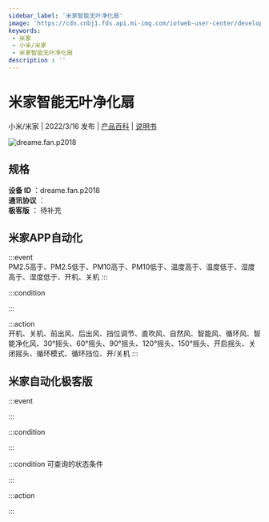 ```yaml
---
sidebar_label: '米家智能无叶净化扇'
image: 'https://cdn.cnbj1.fds.api.mi-img.com/iotweb-user-center/developer_1679047726070aP7kOTPi.png?GalaxyAccessKeyId=AKVGLQWBOVIRQ3XLEW&Expires=9223372036854775807&Signature=p+CkisNoj76csOUMYxg23UP1rCU='
keywords: 
 - 米家
 - 小米/米家
 - 米家智能无叶净化扇
description : ''
---
```

# 米家智能无叶净化扇

小米/米家 | 2022/3/16 发布 | [产品百科](https://home.mi.com/webapp/content/baike/product/index.html?model=dreame.fan.p2018/) | [说明书](https://home.mi.com/views/introduction.html?model=dreame.fan.p2018&region=cn)

![dreame.fan.p2018](https://cdn.cnbj1.fds.api.mi-img.com/iotweb-user-center/developer_1679047726070aP7kOTPi.png?GalaxyAccessKeyId=AKVGLQWBOVIRQ3XLEW&Expires=9223372036854775807&Signature=p+CkisNoj76csOUMYxg23UP1rCU=)

## 规格  
> 
**设备 ID** ：dreame.fan.p2018  
**通讯协议** ：  
**极客版**  ： 待补充 


## 米家APP自动化  

:::event  
PM2.5高于、PM2.5低于、PM10高于、PM10低于、温度高于、温度低于、湿度高于、湿度低于、开机、关机
:::

:::condition  

:::

:::action   
开机、关机、前出风、后出风、挡位调节、直吹风、自然风、智能风、循环风、智能净化风、30°摇头、60°摇头、90°摇头、120°摇头、150°摇头、开启摇头、关闭摇头、循环模式、循环挡位、开/关机
:::

## 米家自动化极客版  

:::event  

:::

:::condition  

:::

:::condition 可查询的状态条件  

:::

:::action  

:::

        
